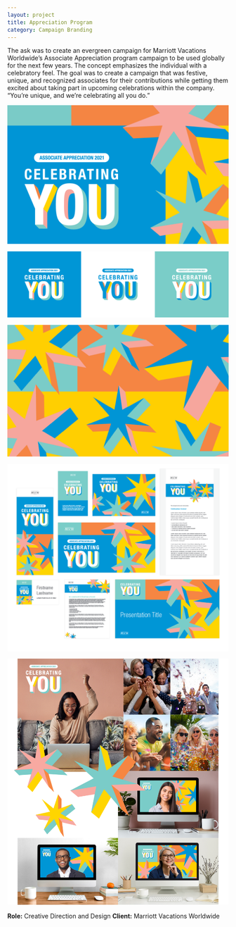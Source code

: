 ```yaml
---
layout: project
title: Appreciation Program
category: Campaign Branding
---
```

The ask was to create an evergreen campaign for Marriott Vacations Worldwide’s Associate Appreciation program campaign to be used globally for the next few years. The concept emphasizes the individual with a celebratory feel. The goal was to create a campaign that was festive, unique, and recognized associates for their contributions while getting them excited about taking part in upcoming celebrations within the company. “You’re unique, and we’re celebrating all you do.”

![Celebrating You branding](/assets/images/uploads/aaw-2021-main-1280.png)

![Logo colorways](/assets/images/uploads/aaw-2021-asset01.png)

![Star pattern](/assets/images/uploads/aaw-2021-asset02.png)

![Application examples](/assets/images/uploads/aaw-2021-asset03.png)

![Photography collage](/assets/images/uploads/aaw-2021-asset04.png)

**Role:** Creative Direction and Design
**Client:** Marriott Vacations Worldwide